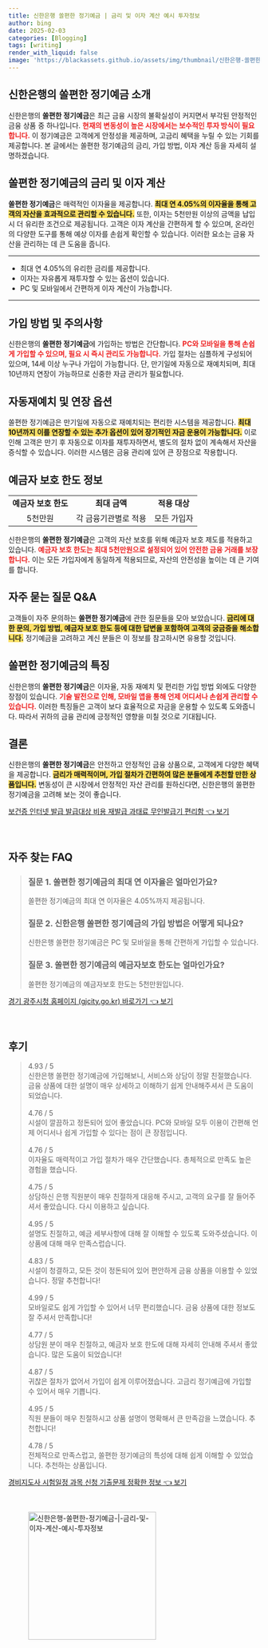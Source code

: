 ```yaml
---
title: 신한은행 쏠편한 정기예금 | 금리 및 이자 계산 예시 투자정보
author: bing
date: 2025-02-03
categories: [Blogging]
tags: [writing]
render_with_liquid: false
image: 'https://blackassets.github.io/assets/img/thumbnail/신한은행-쏠편한-정기예금-|-금리-및-이자-계산-예시-투자정보.webp'
---
```



<h2 id='신한은행-쏠편한-정기예금-소개'>신한은행의 쏠편한 정기예금 소개</h2>

<p>신한은행의 <b>쏠편한 정기예금</b>은 최근 금융 시장의 불확실성이 커지면서 부각된 안정적인 금융 상품 중 하나입니다. <b><span style="color: #ee2323;">현재의 변동성이 높은 시장에서는 보수적인 투자 방식이 필요합니다.</span></b> 이 정기예금은 고객에게 안정성을 제공하며, 고금리 혜택을 누릴 수 있는 기회를 제공합니다. 본 글에서는 쏠편한 정기예금의 금리, 가입 방법, 이자 계산 등을 자세히 설명하겠습니다.</p>

<h2 id='쏠편한-정기예금-금리-및-이자계산'>쏠편한 정기예금의 금리 및 이자 계산</h2>

<p><b>쏠편한 정기예금</b>은 매력적인 이자율을 제공합니다. <b><span style="background-color: #ffe066;">최대 연 4.05%의 이자율을 통해 고객의 자산을 효과적으로 관리할 수 있습니다.</span></b> 또한, 이자는 5천만원 이상의 금액을 납입 시 더 유리한 조건으로 제공됩니다. 고객은 이자 계산을 간편하게 할 수 있으며, 온라인의 다양한 도구를 통해 예상 이자를 손쉽게 확인할 수 있습니다. 이러한 요소는 금융 자산을 관리하는 데 큰 도움을 줍니다.</p>

<hr />

<ul>
    <li>최대 연 4.05%의 유리한 금리를 제공합니다.</li>
    <li>이자는 자유롭게 재투자할 수 있는 옵션이 있습니다.</li>
    <li>PC 및 모바일에서 간편하게 이자 계산이 가능합니다.</li>
</ul>

<hr />

<h2 id='가입방법-및-주의사항'>가입 방법 및 주의사항</h2>

<p>신한은행의 <b>쏠편한 정기예금</b>에 가입하는 방법은 간단합니다. <b><span style="color: #ee2323;">PC와 모바일을 통해 손쉽게 가입할 수 있으며, 필요 시 즉시 관리도 가능합니다.</span></b> 가입 절차는 심플하게 구성되어 있으며, 14세 이상 누구나 가입이 가능합니다. 단, 만기일에 자동으로 재예치되며, 최대 10년까지 연장이 가능하므로 신중한 자금 관리가 필요합니다.</p>

<h2 id='자동재예치-및-연장-옵션'>자동재예치 및 연장 옵션</h2>

<p>쏠편한 정기예금은 만기일에 자동으로 재예치되는 편리한 시스템을 제공합니다. <b><span style="background-color: #ffe066;">최대 10년까지 이를 연장할 수 있는 추가 옵션이 있어 장기적인 자금 운용이 가능합니다.</span></b> 이로 인해 고객은 만기 후 자동으로 이자를 재투자하면서, 별도의 절차 없이 계속해서 자산을 증식할 수 있습니다. 이러한 시스템은 금융 관리에 있어 큰 장점으로 작용합니다.</p>

<h2 id='예금자보호-한도-정보'>예금자 보호 한도 정보</h2>

<table>
    <tr>
        <td style="text-align: center; height: 17px;"><b>예금자 보호 한도</b></td>
        <td style="text-align: center; height: 17px;"><b>최대 금액</b></td>
        <td style="text-align: center; height: 17px;"><b>적용 대상</b></td>
    </tr>
    <tr>
        <td style="text-align: center; height: 17px;">5천만원</td>
        <td style="text-align: center; height: 17px;">각 금융기관별로 적용</td>
        <td style="text-align: center; height: 17px;">모든 가입자</td>
    </tr>
</table>

<p>신한은행의 <b>쏠편한 정기예금</b>은 고객의 자산 보호를 위해 예금자 보호 제도를 적용하고 있습니다. <b><span style="color: #ee2323;">예금자 보호 한도는 최대 5천만원으로 설정되어 있어 안전한 금융 거래를 보장합니다.</span></b> 이는 모든 가입자에게 동일하게 적용되므로, 자산의 안전성을 높이는 데 큰 기여를 합니다.</p>

<h2 id='자주묻는-질문-QNA'>자주 묻는 질문 Q&A</h2>

<p>고객들이 자주 문의하는 <b>쏠편한 정기예금</b>에 관한 질문들을 모아 보았습니다. <b><span style="background-color: #ffe066;">금리에 대한 문의, 가입 방법, 예금자 보호 한도 등에 대한 답변을 포함하여 고객의 궁금증을 해소합니다.</span></b> 정기예금을 고려하고 계신 분들은 이 정보를 참고하시면 유용할 것입니다.</p>

<h2 id='쏠편한-정기예금의-특징'>쏠편한 정기예금의 특징</h2>

<p>신한은행의 <b>쏠편한 정기예금</b>은 이자율, 자동 재예치 및 편리한 가입 방법 외에도 다양한 장점이 있습니다. <b><span style="color: #ee2323;">기술 발전으로 인해, 모바일 앱을 통해 언제 어디서나 손쉽게 관리할 수 있습니다.</span></b> 이러한 특징들은 고객이 보다 효율적으로 자금을 운용할 수 있도록 도와줍니다. 따라서 귀하의 금융 관리에 긍정적인 영향을 미칠 것으로 기대됩니다.</p>

<h2 id='결론'>결론</h2>

<p>신한은행의 <b>쏠편한 정기예금</b>은 안전하고 안정적인 금융 상품으로, 고객에게 다양한 혜택을 제공합니다. <b><span style="background-color: #ffe066;">금리가 매력적이며, 가입 절차가 간편하여 많은 분들에게 추천할 만한 상품입니다.</span></b> 변동성이 큰 시장에서 안정적인 자산 관리를 원하신다면, 신한은행의 쏠편한 정기예금을 고려해 보는 것이 좋습니다.</p>


<p><a class="click-button" title="보건증 인터넷 발급 발급대상 비용 재발급 과태료 무인발급기 편리함" href="https://blackassets.github.io/posts/%EB%B3%B4%EA%B1%B4%EC%A6%9D-%EC%9D%B8%ED%84%B0%EB%84%B7-%EB%B0%9C%EA%B8%89-%EB%B0%9C%EA%B8%89%EB%8C%80%EC%83%81-%EB%B9%84%EC%9A%A9-%EC%9E%AC%EB%B0%9C%EA%B8%89-%EA%B3%BC%ED%83%9C%EB%A3%8C-%EB%AC%B4%EC%9D%B8%EB%B0%9C%EA%B8%89%EA%B8%B0-%ED%8E%B8%EB%A6%AC%ED%95%A8/" rel="dofollow">보건증 인터넷 발급 발급대상 비용 재발급 과태료 무인발급기 편리함 👈 보기</a></p><br>
<h2 id='자주_찾는_FAQ'>자주 찾는 FAQ</h2>
<div itemscope="" itemtype="https://schema.org/FAQPage"> 
<blockquote> 
<div itemscope="" itemprop="mainEntity" itemtype="https://schema.org/Question"> 
<h3 itemprop="name">질문 1. 쏠편한 정기예금의 최대 연 이자율은 얼마인가요?</h3> 
<div itemscope="" itemprop="acceptedAnswer" itemtype="https://schema.org/Answer"> 
<span itemprop="text"> 
<p>쏠편한 정기예금의 최대 연 이자율은 4.05%까지 제공됩니다.</p> 
</span> 
</div> 
</div> 

<div itemscope="" itemprop="mainEntity" itemtype="https://schema.org/Question"> 
<h3 itemprop="name">질문 2. 신한은행 쏠편한 정기예금의 가입 방법은 어떻게 되나요?</h3> 
<div itemscope="" itemprop="acceptedAnswer" itemtype="https://schema.org/Answer"> 
<span itemprop="text"> 
<p>신한은행 쏠편한 정기예금은 PC 및 모바일을 통해 간편하게 가입할 수 있습니다.</p> 
</span> 
</div> 
</div> 

<div itemscope="" itemprop="mainEntity" itemtype="https://schema.org/Question"> 
<h3 itemprop="name">질문 3. 쏠편한 정기예금의 예금자보호 한도는 얼마인가요?</h3> 
<div itemscope="" itemprop="acceptedAnswer" itemtype="https://schema.org/Answer"> 
<span itemprop="text"> 
<p>쏠편한 정기예금의 예금자보호 한도는 5천만원입니다.</p> 
</span> 
</div> 
</div> 
</blockquote> 
</div>
<p><a class="click-button" title="경기 광주시청 홈페이지 (gjcity.go.kr) 바로가기" href="https://blackassets.github.io/posts/%EA%B2%BD%EA%B8%B0-%EA%B4%91%EC%A3%BC%EC%8B%9C%EC%B2%AD-%ED%99%88%ED%8E%98%EC%9D%B4%EC%A7%80-(gjcity.go.kr)-%EB%B0%94%EB%A1%9C%EA%B0%80%EA%B8%B0/" rel="dofollow">경기 광주시청 홈페이지 (gjcity.go.kr) 바로가기 👈 보기</a></p><br>
<h2 id='후기'>후기</h2>
<div itemscope itemtype="https://schema.org/Product">
  <blockquote>
  <div itemprop="review" itemscope itemtype="https://schema.org/Review">
      <div itemprop="reviewRating" itemscope itemtype="https://schema.org/Rating"> <span itemprop="ratingValue">4.93</span> / <span itemprop="bestRating">5</span> </div>
      <span itemprop="reviewBody">신한은행 쏠편한 정기예금에 가입해보니, 서비스와 상담이 정말 친절했습니다. 금융 상품에 대한 설명이 매우 상세하고 이해하기 쉽게 안내해주셔서 큰 도움이 되었습니다.</span>
  </div>
  <br>
  <div itemprop="review" itemscope itemtype="https://schema.org/Review">
      <div itemprop="reviewRating" itemscope itemtype="https://schema.org/Rating"> <span itemprop="ratingValue">4.76</span> / <span itemprop="bestRating">5</span> </div>
      <span itemprop="reviewBody">시설이 깔끔하고 정돈되어 있어 좋았습니다. PC와 모바일 모두 이용이 간편해 언제 어디서나 쉽게 가입할 수 있다는 점이 큰 장점입니다.</span>
  </div>
  <br>
  <div itemprop="review" itemscope itemtype="https://schema.org/Review">
      <div itemprop="reviewRating" itemscope itemtype="https://schema.org/Rating"> <span itemprop="ratingValue">4.76</span> / <span itemprop="bestRating">5</span> </div>
      <span itemprop="reviewBody">이자율도 매력적이고 가입 절차가 매우 간단했습니다. 총체적으로 만족도 높은 경험을 했습니다.</span>
  </div>
  <br>
  <div itemprop="review" itemscope itemtype="https://schema.org/Review">
      <div itemprop="reviewRating" itemscope itemtype="https://schema.org/Rating"> <span itemprop="ratingValue">4.75</span> / <span itemprop="bestRating">5</span> </div>
      <span itemprop="reviewBody">상담하신 은행 직원분이 매우 친절하게 대응해 주시고, 고객의 요구를 잘 들어주셔서 좋았습니다. 다시 이용하고 싶습니다.</span>
  </div>
  <br>
  <div itemprop="review" itemscope itemtype="https://schema.org/Review">
      <div itemprop="reviewRating" itemscope itemtype="https://schema.org/Rating"> <span itemprop="ratingValue">4.95</span> / <span itemprop="bestRating">5</span> </div>
      <span itemprop="reviewBody">설명도 친절하고, 예금 세부사항에 대해 잘 이해할 수 있도록 도와주셨습니다. 이 상품에 대해 매우 만족스럽습니다.</span>
  </div>
  <br>
  <div itemprop="review" itemscope itemtype="https://schema.org/Review">
      <div itemprop="reviewRating" itemscope itemtype="https://schema.org/Rating"> <span itemprop="ratingValue">4.83</span> / <span itemprop="bestRating">5</span> </div>
      <span itemprop="reviewBody">시설이 청결하고, 모든 것이 정돈되어 있어 편안하게 금융 상품을 이용할 수 있었습니다. 정말 추천합니다!</span>
  </div>
  <br>
  <div itemprop="review" itemscope itemtype="https://schema.org/Review">
      <div itemprop="reviewRating" itemscope itemtype="https://schema.org/Rating"> <span itemprop="ratingValue">4.99</span> / <span itemprop="bestRating">5</span> </div>
      <span itemprop="reviewBody">모바일로도 쉽게 가입할 수 있어서 너무 편리했습니다. 금융 상품에 대한 정보도 잘 주셔서 만족합니다!</span>
  </div>
  <br>
  <div itemprop="review" itemscope itemtype="https://schema.org/Review">
      <div itemprop="reviewRating" itemscope itemtype="https://schema.org/Rating"> <span itemprop="ratingValue">4.77</span> / <span itemprop="bestRating">5</span> </div>
      <span itemprop="reviewBody">상담원 분이 매우 친절하고, 예금자 보호 한도에 대해 자세히 안내해 주셔서 좋았습니다. 많은 도움이 되었습니다!</span>
  </div>
  <br>
  <div itemprop="review" itemscope itemtype="https://schema.org/Review">
      <div itemprop="reviewRating" itemscope itemtype="https://schema.org/Rating"> <span itemprop="ratingValue">4.87</span> / <span itemprop="bestRating">5</span> </div>
      <span itemprop="reviewBody">귀찮은 절차가 없어서 가입이 쉽게 이루어졌습니다. 고금리 정기예금에 가입할 수 있어서 매우 기쁩니다.</span>
  </div>
  <br>
  <div itemprop="review" itemscope itemtype="https://schema.org/Review">
      <div itemprop="reviewRating" itemscope itemtype="https://schema.org/Rating"> <span itemprop="ratingValue">4.95</span> / <span itemprop="bestRating">5</span> </div>
      <span itemprop="reviewBody">직원 분들이 매우 친절하시고 상품 설명이 명확해서 큰 만족감을 느꼈습니다. 추천합니다!</span>
  </div>
  <br>
  <div itemprop="review" itemscope itemtype="https://schema.org/Review">
      <div itemprop="reviewRating" itemscope itemtype="https://schema.org/Rating"> <span itemprop="ratingValue">4.78</span> / <span itemprop="bestRating">5</span> </div>
      <span itemprop="reviewBody">전체적으로 만족스럽고, 쏠편한 정기예금의 특성에 대해 쉽게 이해할 수 있었습니다. 추천하는 상품입니다.</span>
  </div>
  </blockquote>
</div>
<p><a class="click-button" title="경비지도사 시험일정 과목 신청 기출문제 정확한 정보" href="https://blackassets.github.io/posts/%EA%B2%BD%EB%B9%84%EC%A7%80%EB%8F%84%EC%82%AC-%EC%8B%9C%ED%97%98%EC%9D%BC%EC%A0%95-%EA%B3%BC%EB%AA%A9-%EC%8B%A0%EC%B2%AD-%EA%B8%B0%EC%B6%9C%EB%AC%B8%EC%A0%9C-%EC%A0%95%ED%99%95%ED%95%9C-%EC%A0%95%EB%B3%B4/" rel="dofollow">경비지도사 시험일정 과목 신청 기출문제 정확한 정보 👈 보기</a></p><br>
<figure class="image"><img src="https://blackassets.github.io/assets/img/thumbnail/신한은행-쏠편한-정기예금-|-금리-및-이자-계산-예시-투자정보.webp" alt="신한은행-쏠편한-정기예금-|-금리-및-이자-계산-예시-투자정보" width="256" height="256"></figure>